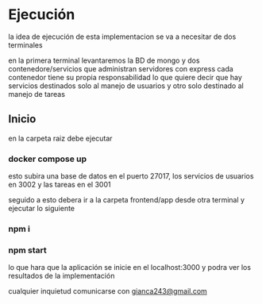 # Ejecución

la idea de ejecución de esta implementacion se va a necesitar de dos terminales

en la primera terminal levantaremos la BD de mongo y dos contenedore/servicios que administran servidores con express
cada contenedor tiene su propia responsabilidad lo que quiere decir que hay servicios destinados solo al manejo de usuarios y otro solo destinado al manejo de tareas

## Inicio

en la carpeta raiz debe ejecutar

### docker compose up

esto subira una base de datos en el puerto 27017, los servicios de usuarios en 3002 y las tareas en el 3001

seguido a esto debera ir a la carpeta frontend/app desde otra terminal y ejecutar lo siguiente

### npm i

### npm start

lo que hara que la aplicación se inicie en el localhost:3000 y podra ver los resultados de la implementación

cualquier inquietud comunicarse con gianca243@gmail.com
